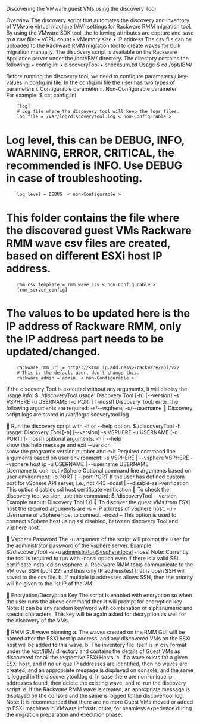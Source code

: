 Discovering the VMware guest VMs using the discovery Tool

Overview
The discovery script that automates the discovery and inventory of  VMware virtual machine (VM) settings for Rackware RMM migration tool. By using the VMware SDK tool, the following attributes are capture and save to a csv file:
•	vCPU count
•	vMemory size
•	IP address
The csv file can be uploaded to the Rackware RMM migration tool to create waves for bulk migration manually.
The discovery script is available on the Rackware Appliance server under the /opt/IBM/ directory. The directory contains the following:
•	config.ini
•	discoveryTool
•	checksum.txt
Usage
    $  cd /opt/IBM/

Before running the discovery tool,  we need to configure parameters / key-values in config.ini file. 
In the config.ini file the user has two types of parameters 
i.	Configurable parameter
ii.	Non-Configurable parameter        
For example:
    $  cat config.ini
 
		[log]
		# Log file where the discovery tool will keep the logs files.
		log_file = /var/log/discoverytool.log < non-Configurable >
# Log level, this can be DEBUG, INFO, WARNING, ERROR, CRITICAL, the  recommended is INFO. Use DEBUG in case of troubleshooting.
		log_level = DEBUG  < non-Configurable >
# This folder contains the file where the discovered guest VMs Rackware RMM  wave csv files are created, based on different ESXi host IP address.
		rmm_csv_template = rmm_wave_csv < non-Configurable >
		[rmm_server_config]
# The values to be updated here is the IP address of Rackware RMM, only the IP address part needs to be updated/changed.
		rackware_rmm_url = https://<rmm.ip.add.ress>/rackware/api/v2/
		# This is the default user, don’t change this.
		rackware_admin = admin. < non-Configurable >

If the discovery Tool is executed without any arguments, it will display the usage info.
    $  ./discoveryTool
usage: Discovery Tool [-h] [--version] -s VSPHERE -u USERNAME [-o PORT]   [-nossl]
Discovery Tool: error: the following arguments are required: -s/--vsphere,  -u/--username
	Discovery script logs are stored in /var/log/discoverytool.log

	Run the discovery script with -h or --help option. 
	$./discoveryTool -h
	usage: Discovery Tool [-h] [--version] -s VSPHERE -u USERNAME [-o PORT] [- nossl]
		optional arguments:
  		-h | --help    
			show this help message and exit
 		 --version     
			show the program's version number and exit
		Required command line arguments based on user environment:
		-s VSPHERE | --vsphere VSPHERE
			--vsphere host ip
		-u USERNAME | --username USERNAME  
			Username to connect vSphere
		Optional command line arguments based on user environment:
  		-o PORT | --port PORT 
			If the user has defined custom port for vSphere API server, i.e., not 443
		-nossl | --disable-ssl-verification
			This option disables ssl host certificate verification
	To check the discovery tool version, use this command:
    $./discoveryTool --version
Example output: Discovery Tool 1.0
	To discover the guest VMs from ESXi host the required arguments are 
    -s – 		IP address of vSphere host. 
    -u – 		Username of vSphere host to connect. 
	-nossl – 	This option is used to connect vSphere host using ssl disabled, between discovery Tool and vSphere host. 

	Vsphere Password
The -u argument of the script will prompt the user for the administrator password of the  vsphere server.
Example:
	$./discoveryTool -s  <vsphere server>-u administrator@vsphere.local -nossl
Note: Currently the tool is required to run with -nossl option even if there is a  valid SSL certificate installed on vsphere.
	a.	Rackware RMM tools communicate to the VM over SSH (port 22) and thus only IP address(es) that is open SSH will saved to the csv file.
	b.	If multiple ip addresses allows SSH, then the priority will be given to the 1st  IP of the VM. 

	Encryption/Decryption Key
The script is enabled with encryption so when the user runs the above command   then it will prompt for encryption key 
Note: It can be any random key/word with combination of alphanumeric and special characters. This key will be again asked for decryption as well for the discovery of the VMs.

	RMM GUI wave planning
	a.	The waves created on the RMM GUI will be named after the ESXI host ip address, and any discovered VMs on the ESXI host will be added to this wave.
	b.	The inventory file itself is in csv format under the /opt/IBM/ directory and contains the details of Guest VMs as discovered for all the respective ESXi Hosts.
	c.	If a wave exists for a given ESXi host, and if no unique IP addresses are identified, then no waves are created, and an appropriate message is displayed on console, and the same is logged in the discoverytool.log
	d.	In case there are non-unique ip addresses found, then delete the existing wave, and re-run the discovery script.
	e.	If the Rackware RMM wave is created, an appropriate message is displayed on the console and the same is logged to the discovertool.log.
Note: It is recommended that there are no more Guest VMs moved or added to ESXi machines in VMware infrastructure, for seamless experience during the migration preparation and execution phase.

